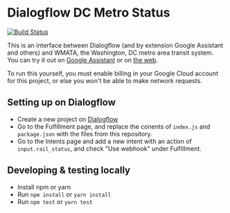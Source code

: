 # Dialogflow DC Metro Status

[![Build Status](https://travis-ci.org/aripollak/dialogflow-dc-metro-status.svg?branch=master)](https://travis-ci.org/aripollak/dialogflow-dc-metro-status)

This is an interface between Dialogflow (and by extension Google Assistant and others) and WMATA, the Washington, DC metro area transit system. You can try it out on [Google Assistant](https://assistant.google.com/services/a/id/13d16a79cba9362e) or on [the web](https://bot.dialogflow.com/f955895b-484e-4690-a71b-80d7eb8bc1ee).

To run this yourself, you must enable billing in your Google Cloud account for this project, or else you won't be able to make network requests.

## Setting up on Dialogflow

* Create a new project on [Dialogflow](https://www.dialogflow.com)
* Go to the Fulfillment page, and replace the conents of `index.js` and `package.json` with the files from this repository.
* Go to the Intents page and add a new intent with an action of `input.rail_status`, and check "Use webhook" under Fulfillment.

## Developing & testing locally

* Install npm or yarn
* Run `npm install` or `yarn install`
* Run `npm test` or `yarn test`

